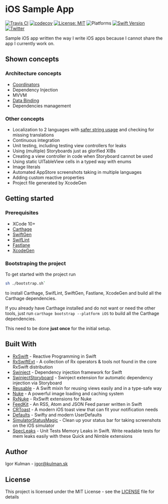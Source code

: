 # iOS Sample App

[![Travis CI](https://travis-ci.org/igorkulman/iOSSampleApp.svg?branch=master)](https://travis-ci.org/igorkulman/iOSSampleApp)
[![codecov](https://codecov.io/gh/igorkulman/iOSSampleApp/branch/master/graph/badge.svg)](https://codecov.io/gh/igorkulman/iOSSampleApp)
[![License: MIT](https://img.shields.io/badge/License-MIT-yellow.svg)](https://opensource.org/licenses/MIT)
![Platforms](https://img.shields.io/badge/platform-iOS-lightgrey.svg)
[![Swift Version](https://img.shields.io/badge/Swift-4.1-F16D39.svg?style=flat)](https://developer.apple.com/swift)
[![Twitter](https://img.shields.io/badge/twitter-@igorkulman-blue.svg)](http://twitter.com/igorkulman)

Sample iOS app written the way I write iOS apps because I cannot share the app I currently work on.

## Shown concepts

### Architecture concepts

* [Coordinators](https://blog.kulman.sk/architecting-ios-apps-coordinators/)
* Dependency Injection
* MVVM
* [Data Binding](https://blog.kulman.sk/using-data-binding-in-ios/)
* Dependencies management

### Other concepts

* Localization to 2 languages with [safer string usage](https://blog.kulman.sk/using-ios-strings-in-a-safer-way/) and checking for missing translations
* Continuous integration
* Unit testing, including testing view controllers for leaks
* Using (multiple) Storyboards just as glorified XIBs
* Creating a view controller in code when Storyboard cannot be used
* Using static UITableView cells in a typed way with enums
* Image literals
* Automated AppStore screenshots taking in multiple languages
* Adding custom reactive properties
* Project file generated by XcodeGen

## Getting started

### Prerequisites

* XCode 10+
* [Carthage](https://github.com/Carthage/Carthage)
* [SwiftGen](https://github.com/SwiftGen/SwiftGen)
* [SwifLint](https://github.com/realm/SwiftLint)
* [Fastlane](https://fastlane.tools/)
* [XcodeGen](https://github.com/yonaskolb/XcodeGen)

### Bootstraping the project

To get started with the project run

```bash
sh ./bootstrap.sh` 
```

to install Carthage, SwifLint, SwiftGen, Fastlane, XcodeGen and build all the Carthage dependencies. 

If you already have Carthage installed and do not want or need the other tools, just run `carthage bootstrap --platform iOS` to build all the Carthage dependencies. 

This need to be done **just once** for the initial setup.

## Built With

- [RxSwift](https://github.com/ReactiveX/RxSwift) - Reactive Programming in Swift 
- [RxSwiftExt](https://github.com/RxSwiftCommunity/RxSwiftExt) - A collection of Rx operators & tools not found in the core RxSwift distribution 
- [Swinject](https://github.com/Swinject/Swinject) - Dependency injection framework for Swift
- [SwinjectStoryboard](https://github.com/Swinject/SwinjectStoryboard) - Swinject extension for automatic dependency injection via Storyboard 
- [Reusable](https://github.com/AliSoftware/Reusable) - A Swift mixin for reusing views easily and in a type-safe way
- [Nuke](https://github.com/kean/Nuke) - A powerful image loading and caching system
- [RxNuke](https://github.com/kean/RxNuke) - RxSwift extensions for Nuke 
- [FeedKit](https://github.com/nmdias/FeedKit) - An RSS, Atom and JSON Feed parser written in Swift 
- [CRToast](https://github.com/cruffenach/CRToast) - A modern iOS toast view that can fit your notification needs 
- [Defaults](https://github.com/sindresorhus/Defaults) - Swifty and modern UserDefaults 
- [SimulatorStatusMagic](shinydevelopment/SimulatorStatusMagic) - Clean up your status bar for taking screenshots on the iOS simulator
- [SpecLeaks](leandromperez/specleaks) - Unit Tests Memory Leaks in Swift. Write readable tests for mem leaks easily with these Quick and Nimble extensions

## Author

Igor Kulman - igor@kulman.sk

## License

This project is licensed under the MIT License - see the [LICENSE](LICENSE) file for details
